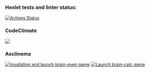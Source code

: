 ### Hexlet tests and linter status:
[![Actions Status](https://github.com/Alex-Volo/js-starter-project-44/actions/workflows/hexlet-check.yml/badge.svg)](https://github.com/Alex-Volo/js-starter-project-44/actions)

### CodeClimate
<a href="https://codeclimate.com/github/Alex-Volo/js-starter-project-44/maintainability"><img src="https://api.codeclimate.com/v1/badges/83a7bc32aa62b656a028/maintainability" /></a>

### Asciinema
[![Insallation and launch brain-even game](https://asciinema.org/a/Xjqn1qzyIA7q6pJlKjSTTZ26n.png)](https://asciinema.org/a/Xjqn1qzyIA7q6pJlKjSTTZ26n)
[![Launch brain-calc game](https://asciinema.org/a/jR93s1EH97rA7wtBqUnlslaak.png)](https://asciinema.org/a/jR93s1EH97rA7wtBqUnlslaak)
